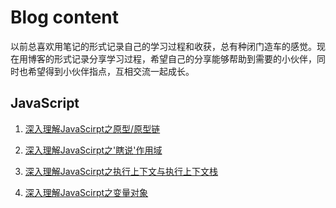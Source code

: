 # Blog content
以前总喜欢用笔记的形式记录自己的学习过程和收获，总有种闭门造车的感觉。现在用博客的形式记录分享学习过程，希望自己的分享能够帮助到需要的小伙伴，同时也希望得到小伙伴指点，互相交流一起成长。

## JavaScript

1. [深入理解JavaScirpt之原型/原型链](https://github.com/Diweikang/Blog/blob/master/JavaScript/1.%E5%8E%9F%E5%9E%8B%E4%B8%8E%E5%8E%9F%E5%9E%8B%E9%93%BE/JavaScript%E4%B9%8B%E5%8E%9F%E5%9E%8B%E3%80%81%E5%8E%9F%E5%9E%8B%E9%93%BE.md)

2. [深入理解JavaScirpt之'瞎说'作用域](https://github.com/Diweikang/Blog/blob/master/JavaScript/2.%E4%BD%9C%E7%94%A8%E5%9F%9F/JavaScript%E4%B9%8B%E4%BD%9C%E7%94%A8%E5%9F%9F.md)

3. [深入理解JavaScirpt之执行上下文与执行上下文栈](https://github.com/Diweikang/Blog/blob/master/JavaScript/3.%20%E6%89%A7%E8%A1%8C%E4%B8%8A%E4%B8%8B%E6%96%87%E4%B8%8E%E6%89%A7%E8%A1%8C%E4%B8%8A%E4%B8%8B%E6%96%87%E6%A0%88/JavaScript%E4%B9%8B%E6%89%A7%E8%A1%8C%E4%B8%8A%E4%B8%8B%E6%96%87%E4%B8%8E%E6%89%A7%E8%A1%8C%E4%B8%8A%E4%B8%8B%E6%96%87%E6%A0%88.md)

4. [深入理解JavaScirpt之变量对象]()
